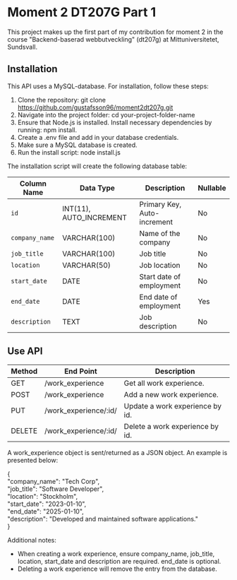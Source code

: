 # Moment 2 DT207G Part 1

This project makes up the first part of my contribution for moment 2 in the course "Backend-baserad webbutveckling" (dt207g) at Mittuniversitetet, Sundsvall. 

## Installation

This API uses a MySQL-database. For installation, follow these steps:

1. Clone the repository: git clone https://github.com/gustafsson96/moment2dt207g.git 
2. Navigate into the project folder: cd your-project-folder-name
3. Ensure that Node.js is installed. Install necessary dependencies by running: npm install.
4. Create a .env file and add in your database credentials.
5. Make sure a MySQL database is created.
6. Run the install script: node install.js

The installation script will create the following database table: 

| Column Name     | Data Type            | Description                   | Nullable |
|-----------------|----------------------|-------------------------------|----------|
| `id`            | INT(11), AUTO_INCREMENT | Primary Key, Auto-increment | No    | 
| `company_name`  | VARCHAR(100)         | Name of the company            | No       | 
| `job_title`     | VARCHAR(100)         | Job title                      | No       | 
| `location`      | VARCHAR(50)          | Job location                   | No       |
| `start_date`    | DATE                 | Start date of employment       | No       |
| `end_date`      | DATE                 | End date of employment         | Yes      |
| `description`   | TEXT                 | Job description                | No      |

## Use API

| Method    | End Point         | Description  |
|-----------------|----------------------|---------|
| GET   | /work_experience      | Get all work experience.|
| POST  | /work_experience      | Add a new work experience.|
| PUT  | /work_experience/:id/      | Update a work experience by id.|
| DELETE   | /work_experience/:id/         | Delete a work experience by id. |

A work_experience object is sent/returned as a JSON object. An example is presented below:

{ <br>
    "company_name": "Tech Corp",<br>
    "job_title": "Software Developer",<br>
    "location": "Stockholm",<br>
    "start_date": "2023-01-10",<br>
    "end_date": "2025-01-10",<br>
    "description": "Developed and maintained software applications."
    <br>
  }

Additional notes: 
* When creating a work experience, ensure company_name, job_title, location, start_date and description are required. end_date is optional. 
* Deleting a work experience will remove the entry from the database.





